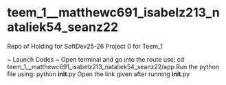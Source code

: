 # teem_1__matthewc691_isabelz213_nataliek54_seanz22
Repo of Holding for SoftDev25-26 Project 0 for Teem_1

~ Launch Codes ~
Open terminal and go into the route use:
	 cd teem_1__matthewc691_isabelz213_nataliek54_seanz22/app
Run the python file using:
python __init__.py
Open the link given after running __init__.py


